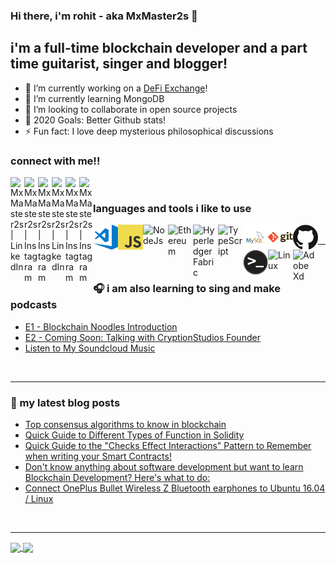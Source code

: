 ### Hi there, i'm rohit - aka MxMaster2s 👋

## i'm a full-time blockchain developer and a part time guitarist, singer and blogger!

- 🔭 I’m currently working on a [DeFi Exchange][DefiRepo]!
- 🌱 I’m currently learning MongoDB
- 👯 I’m looking to collaborate in open source projects 
- 🥅 2020 Goals: Better Github stats!
- ⚡ Fun fact: I love deep mysterious philosophical discussions 

### connect with me!! 

[<img align="left" alt="MxMaster2s | LinkedIn" width="22px" src="https://cdn.iconscout.com/icon/free/png-256/linkedin-circle-1868976-1583140.png" />][linkedin]
[<img align="left" alt="MxMaster2s | Instagram" width="22px" src="https://cdn.iconscout.com/icon/free/png-256/instagram-52-151106.png" />][instagram]
[<img align="left" alt="MxMaster2s | Instagram" width="22px" src="https://cdn.iconscout.com/icon/free/png-256/telegram-1754812-1490132.png" />][telegram]
[<img align="left" alt="MxMaster2s | LinkedIn" width="22px" src="https://cdn.iconscout.com/icon/free/png-256/twitter-213-569318.png" />][twitter]
[<img align="left" alt="MxMaster2s | Instagram" width="22px" src="https://cdn.iconscout.com/icon/free/png-256/whatsapp-2038531-1718516.png" />][whatsapp]
[<img align="left" alt="MxMaster2s | Instagram" width="22px" src="https://cdn.iconscout.com/icon/free/png-256/soundcloud-26-498424.png" />][soundcloud]

<br />

### languages and tools i like to use

[<img align="left" alt="Visual Studio Code" width="40px" src="https://raw.githubusercontent.com/github/explore/80688e429a7d4ef2fca1e82350fe8e3517d3494d/topics/visual-studio-code/visual-studio-code.png" />](https://code.visualstudio.com/)
[<img align="left" alt="JavaScript" width="40px" src="https://raw.githubusercontent.com/github/explore/80688e429a7d4ef2fca1e82350fe8e3517d3494d/topics/javascript/javascript.png" />](https://www.javascript.com/)
[<img align="left" alt="NodeJs" width="40px" src="https://cdn.iconscout.com/icon/free/png-256/nodejs-2-226035.png" />](https://nodejs.org/en/)
[<img align="left" alt="Ethereum" width="40px" src="https://cdn.iconscout.com/icon/free/png-256/ethereum-282321.png" />](https://ethereum.org/en/)
[<img align="left" alt="Hyperledger Fabric" width="40px" src="https://res-3.cloudinary.com/crunchbase-production/image/upload/c_lpad,h_256,w_256,f_auto,q_auto:eco/v1493701906/jwsxmtgk1rsjo9yp61ik.png" />](https://www.hyperledger.org/use/fabric)
[<img align="left" alt="TypeScript" width="40px" src="https://cdn.iconscout.com/icon/free/png-256/typescript-1174965.png" />](https://www.typescriptlang.org/)
[<img align="left" alt="MySQL" width="40px" src="https://raw.githubusercontent.com/github/explore/80688e429a7d4ef2fca1e82350fe8e3517d3494d/topics/mysql/mysql.png" />](https://www.mysql.com/)
[<img align="left" alt="Git" width="40px" src="https://raw.githubusercontent.com/github/explore/80688e429a7d4ef2fca1e82350fe8e3517d3494d/topics/git/git.png" />]()
[<img align="left" alt="GitHub" width="40px" src="https://raw.githubusercontent.com/github/explore/78df643247d429f6cc873026c0622819ad797942/topics/github/github.png" />](https://github.com/)
[<img align="left" alt="Terminal" width="40px" src="https://raw.githubusercontent.com/github/explore/80688e429a7d4ef2fca1e82350fe8e3517d3494d/topics/terminal/terminal.png" />]()
[<img align="left" alt="Linux" width="40px" src="https://cdn.iconscout.com/icon/free/png-256/linux-9-202419.png" />](https://en.wikipedia.org/wiki/Linux)
[<img align="left" alt="Adobe Xd" width="40px" src="https://cdn.iconscout.com/icon/premium/png-256-thumb/xd-file-3-680494.png" />](https://www.adobe.com/in/products/xd.html)


<br />

---

### 🎧 i am also learning to sing and make podcasts
- [E1 - Blockchain Noodles Introduction](https://soundcloud.com/blockchain-noodles)
- [E2 - Coming Soon: Talking with CryptionStudios Founder]()
- [Listen to My Soundcloud Music][soundcloud]

<br />

---

### 🥅 my latest blog posts
<!-- BLOG-POST-LIST:START -->
- [Top consensus algorithms to know in blockchain](https://dev.to/mxmaster2s/top-consensus-algorithms-to-know-in-blockchain-5bf8)
- [Quick Guide to Different Types of Function in Solidity](https://dev.to/mxmaster2s/quick-guide-to-different-types-of-function-in-solidity-1i43)
- [Quick Guide to the "Checks Effect Interactions" Pattern to Remember when writing your Smart Contracts!](https://dev.to/mxmaster2s/quick-guide-to-the-checks-effect-interactions-pattern-to-remember-when-writing-your-smart-contracts-gfk)
- [Don't know anything about software development but want to learn Blockchain Development? Here's what to do:](https://dev.to/mxmaster2s/don-t-know-anything-about-software-development-but-want-to-learn-blockchain-development-here-s-what-to-do-2gfm)
- [Connect OnePlus Bullet Wireless Z Bluetooth earphones to Ubuntu 16.04 / Linux](https://dev.to/mxmaster2s/connect-oneplus-bullet-wireless-z-bluetooth-earphones-to-ubuntu-16-04-linux-4dgp)
<!-- BLOG-POST-LIST:END -->
<br />

---

<a href="https://github.com/mxmaster2s/github-readme-stats">
  <img align="center" src="https://github-readme-stats.vercel.app/api?username=mxmaster2s&theme=radical&show_icons=true" />
</a>
<a href="https://github.com/mxmaster2s/github-readme-stats">
  <img align="center" src="https://github-readme-stats.vercel.app/api/top-langs/?username=mxmaster2s&hide=html,shell" />
</a>

<!-- My social links -->
[instagram]: https://www.instagram.com/rohit.kundliwal/
[linkedin]: https://www.linkedin.com/in/rohitkundliwal/M
[DefiRepo]: https://github.com/MXmaster2s/DeFi_Exchange
[whatsapp]: https://drive.google.com/file/d/18gv_meUz_nw9Rr-8OBUE3BXBKx6_2vVr/view?usp=sharing
[telegram]: https://t.me/MXmaster2s
[twitter]: https://twitter.com/MXmaster2s
[soundcloud]: https://soundcloud.com/rohitkundliwal
